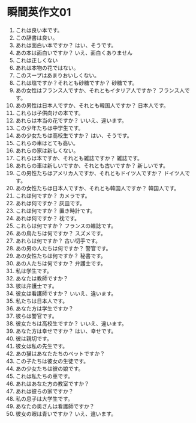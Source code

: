 # 瞬間英作文01

1. これは良い本です。
2. この辞書は良い。
3. あれは面白い本ですか？ はい、そうです。
4. あの本は面白いですか？ いえ、面白くありません
5. これは正しくない
6. あれは本物の花ではない。
7. このスープはあまりおいしくない。
8. これは塩ですか？それとも砂糖ですか？ 砂糖です。
9. あの女性はフランス人ですか、それともイタリア人ですか？ フランス人です。
10. あの男性は日本人ですか、それとも韓国人ですか？ 日本人です。
11. これらは子供向けの本です。
12. あれらは本当の花ですか？ いいえ、違います。
13. この少年たちは中学生です。
14. あの少女たちは高校生ですか？ はい、そうです。
15. これらの車はとても高い。
16. あれらの家は新しくない。
17. これらは本ですか、それとも雑誌ですか？ 雑誌です。
18. あれらの車は新しいですか、それとも古いですか？ 新しいです。
19. この男性たちはアメリカ人ですか、それともドイツ人ですか？ ドイツ人です。
20. あの女性たちは日本人ですか、それとも韓国人ですか？ 韓国人です。
21. これは何ですか？ カメラです。
22. あれは何ですか？ 灰皿です。
23. これは何ですか？ 置き時計です。
24. あれは何ですか？ 枕です。
25. これらは何ですか？ フランスの雑誌です。
26. あの鳥たちは何ですか？ スズメです。
27. あれらは何ですか？ 古い切手です。
28. あの男の人たちは何ですか？ 警官です。
29. あの女性たちは何ですか？ 秘書です。
30. あの人たちは何ですか？ 弁護士です。
31. 私は学生です。
32. あなたは教師ですか？
33. 彼は弁護士です。
34. 彼女は看護師ですか？ いいえ、違います。
35. 私たちは日本人です。
36. あなた方は学生ですか？
37. 彼らは警官です。
38. 彼女たちは高校生ですか？ いいえ、違います。
39. あなた方は幸せですか？ はい、幸せです。
40. 彼は親切です。
41. 彼女は私の先生です。
42. あの猫はあなたたちのペットですか？
43. この子たちは彼女の生徒です。
44. あの少女たちは彼の娘です。
45. これは私たちの車です。
46. あれはあなた方の教室ですか？
47. あれは彼らの家ですか？
48. 私の息子は大学生です。
49. あなたの奥さんは看護師ですか？
50. 彼女の眼は青いですか？ いえ、違います。